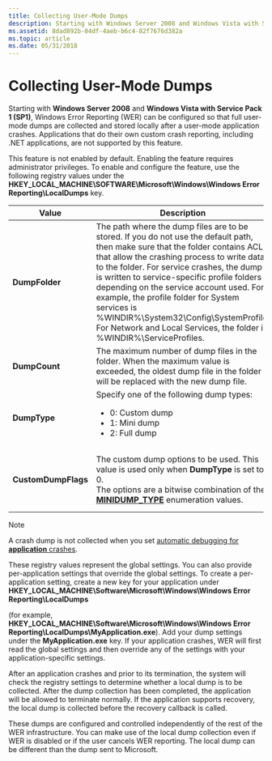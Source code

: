 ```yaml
---
title: Collecting User-Mode Dumps
description: Starting with Windows Server 2008 and Windows Vista with Service Pack 1 (SP1), Windows Error Reporting (WER) can be configured so that full user-mode dumps are collected and stored locally after a user-mode application crashes.
ms.assetid: 8dad892b-04df-4aeb-b6c4-82f7676d382a
ms.topic: article
ms.date: 05/31/2018
---
```


# Collecting User-Mode Dumps

Starting with **Windows Server 2008** and **Windows Vista with Service Pack 1 (SP1)**, Windows Error Reporting (WER) can be configured so that full user-mode dumps are collected and stored locally after a user-mode application crashes. Applications that do their own custom crash reporting, including .NET applications, are not supported by this feature.

This feature is not enabled by default. Enabling the feature requires administrator privileges. To enable and configure the feature, use the following registry values under the **HKEY\_LOCAL\_MACHINE\\SOFTWARE\\Microsoft\\Windows\\Windows Error Reporting\\LocalDumps** key.


| Value | Description | Type | Default value | 
|-------|-------------|------|---------------|
| <strong>DumpFolder</strong> | The path where the dump files are to be stored. If you do not use the default path, then make sure that the folder contains ACLs that allow the crashing process to write data to the folder. For service crashes, the dump is written to service-specific profile folders depending on the service account used. For example, the profile folder for System services is %WINDIR%\System32\Config\SystemProfile. For Network and Local Services, the folder is %WINDIR%\ServiceProfiles.<br /> | REG_EXPAND_SZ | %LOCALAPPDATA%\CrashDumps | 
| <strong>DumpCount</strong> | The maximum number of dump files in the folder. When the maximum value is exceeded, the oldest dump file in the folder will be replaced with the new dump file. | REG_DWORD | 10 | 
| <strong>DumpType</strong> | Specify one of the following dump types:<ul><li>0: Custom dump</li><li>1: Mini dump</li><li>2: Full dump</li></ul> | REG_DWORD | 1 | 
| <strong>CustomDumpFlags</strong> | The custom dump options to be used. This value is used only when <strong>DumpType</strong> is set to 0.<br /> The options are a bitwise combination of the <a href="/windows/desktop/api/minidumpapiset/ne-minidumpapiset-minidump_type"><strong>MINIDUMP_TYPE</strong></a> enumeration values.<br /> | REG_DWORD <br><code>0x00000121</code> (<code>MiniDumpWithDataSegs MiniDumpWithUnloadedModules MiniDumpWithProcessThreadData == 0x00000001 0x00000020 0x00000100)</code> | 


>[!NOTE]
> A crash dump is not collected when you set [automatic debugging for **application** crashes](../debug/configuring-automatic-debugging.md#configuring-automatic-debugging-for-application-crashes). 

These registry values represent the global settings. You can also provide per-application settings that override the global settings. To create a per-application setting, create a new key for your application under **HKEY\_LOCAL\_MACHINE\\Software\\Microsoft\\Windows\\Windows Error Reporting\\LocalDumps**

(for example, **HKEY\_LOCAL\_MACHINE\\Software\\Microsoft\\Windows\\Windows Error Reporting\\LocalDumps\\MyApplication.exe**). 
Add your dump settings under the **MyApplication.exe** key. If your application crashes, WER will first read the global settings and then override any of the settings with your application-specific settings.

After an application crashes and prior to its termination, the system will check the registry settings to determine whether a local dump is to be collected. After the dump collection has been completed, the application will be allowed to terminate normally. If the application supports recovery, the local dump is collected before the recovery callback is called.

These dumps are configured and controlled independently of the rest of the WER infrastructure. You can make use of the local dump collection even if WER is disabled or if the user cancels WER reporting. The local dump can be different than the dump sent to Microsoft.

 

